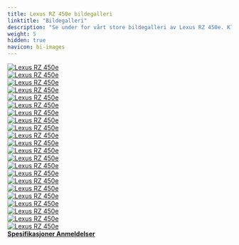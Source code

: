 ```yaml
---
title: Lexus RZ 450e bildegalleri
linktitle: "Bildegalleri"
description: "Se under for vårt store bildegalleri av Lexus RZ 450e. Klikk på bildene for høyoppløselige versjoner."
weight: 5
hidden: true
navicon: bi-images
---
```

<!-- markdownlint-disable MD033 -->
<div class="row" id ="my-gallery">
	<div class="pswp-grid-item col-6 col-md-4">
		<a href="https://media.evkx.net/multimedia/models/lexus/rz/rz_450e/charging_1.jpg"
data-pswp-src="https://media.evkx.net/multimedia/models/lexus/rz/rz_450e/charging_1.jpg"
data-pswp-width="3000"
data-pswp-height="1999" 
target="_blank">
			<img src="https://media.evkx.net/multimedia/models/lexus/rz/rz_450e/charging_1_xst.jpg" alt="Lexus RZ 450e" class="img-fluid " />
		</a>
	</div>
	<div class="pswp-grid-item col-6 col-md-4">
		<a href="https://media.evkx.net/multimedia/models/lexus/rz/rz_450e/exterior_1.jpg"
data-pswp-src="https://media.evkx.net/multimedia/models/lexus/rz/rz_450e/exterior_1.jpg"
data-pswp-width="3000"
data-pswp-height="1999" 
target="_blank">
			<img src="https://media.evkx.net/multimedia/models/lexus/rz/rz_450e/exterior_1_xst.jpg" alt="Lexus RZ 450e" class="img-fluid " />
		</a>
	</div>
	<div class="pswp-grid-item col-6 col-md-4">
		<a href="https://media.evkx.net/multimedia/models/lexus/rz/rz_450e/exterior_2.jpg"
data-pswp-src="https://media.evkx.net/multimedia/models/lexus/rz/rz_450e/exterior_2.jpg"
data-pswp-width="3000"
data-pswp-height="1999" 
target="_blank">
			<img src="https://media.evkx.net/multimedia/models/lexus/rz/rz_450e/exterior_2_xst.jpg" alt="Lexus RZ 450e" class="img-fluid " />
		</a>
	</div>
	<div class="pswp-grid-item col-6 col-md-4">
		<a href="https://media.evkx.net/multimedia/models/lexus/rz/rz_450e/exterior_3.jpg"
data-pswp-src="https://media.evkx.net/multimedia/models/lexus/rz/rz_450e/exterior_3.jpg"
data-pswp-width="3000"
data-pswp-height="1999" 
target="_blank">
			<img src="https://media.evkx.net/multimedia/models/lexus/rz/rz_450e/exterior_3_xst.jpg" alt="Lexus RZ 450e" class="img-fluid " />
		</a>
	</div>
	<div class="pswp-grid-item col-6 col-md-4">
		<a href="https://media.evkx.net/multimedia/models/lexus/rz/rz_450e/frontseats_1.jpg"
data-pswp-src="https://media.evkx.net/multimedia/models/lexus/rz/rz_450e/frontseats_1.jpg"
data-pswp-width="3000"
data-pswp-height="1999" 
target="_blank">
			<img src="https://media.evkx.net/multimedia/models/lexus/rz/rz_450e/frontseats_1_xst.jpg" alt="Lexus RZ 450e" class="img-fluid " />
		</a>
	</div>
	<div class="pswp-grid-item col-6 col-md-4">
		<a href="https://media.evkx.net/multimedia/models/lexus/rz/rz_450e/frontseats_2.jpg"
data-pswp-src="https://media.evkx.net/multimedia/models/lexus/rz/rz_450e/frontseats_2.jpg"
data-pswp-width="3000"
data-pswp-height="1999" 
target="_blank">
			<img src="https://media.evkx.net/multimedia/models/lexus/rz/rz_450e/frontseats_2_xst.jpg" alt="Lexus RZ 450e" class="img-fluid " />
		</a>
	</div>
	<div class="pswp-grid-item col-6 col-md-4">
		<a href="https://media.evkx.net/multimedia/models/lexus/rz/rz_450e/frontseats_3.jpg"
data-pswp-src="https://media.evkx.net/multimedia/models/lexus/rz/rz_450e/frontseats_3.jpg"
data-pswp-width="3000"
data-pswp-height="1999" 
target="_blank">
			<img src="https://media.evkx.net/multimedia/models/lexus/rz/rz_450e/frontseats_3_xst.jpg" alt="Lexus RZ 450e" class="img-fluid " />
		</a>
	</div>
	<div class="pswp-grid-item col-6 col-md-4">
		<a href="https://media.evkx.net/multimedia/models/lexus/rz/rz_450e/headlights_1.jpg"
data-pswp-src="https://media.evkx.net/multimedia/models/lexus/rz/rz_450e/headlights_1.jpg"
data-pswp-width="3000"
data-pswp-height="1999" 
target="_blank">
			<img src="https://media.evkx.net/multimedia/models/lexus/rz/rz_450e/headlights_1_xst.jpg" alt="Lexus RZ 450e" class="img-fluid " />
		</a>
	</div>
	<div class="pswp-grid-item col-6 col-md-4">
		<a href="https://media.evkx.net/multimedia/models/lexus/rz/rz_450e/hood_1.jpg"
data-pswp-src="https://media.evkx.net/multimedia/models/lexus/rz/rz_450e/hood_1.jpg"
data-pswp-width="3000"
data-pswp-height="1999" 
target="_blank">
			<img src="https://media.evkx.net/multimedia/models/lexus/rz/rz_450e/hood_1_xst.jpg" alt="Lexus RZ 450e" class="img-fluid " />
		</a>
	</div>
	<div class="pswp-grid-item col-6 col-md-4">
		<a href="https://media.evkx.net/multimedia/models/lexus/rz/rz_450e/interior_1.jpg"
data-pswp-src="https://media.evkx.net/multimedia/models/lexus/rz/rz_450e/interior_1.jpg"
data-pswp-width="3000"
data-pswp-height="1999" 
target="_blank">
			<img src="https://media.evkx.net/multimedia/models/lexus/rz/rz_450e/interior_1_xst.jpg" alt="Lexus RZ 450e" class="img-fluid " />
		</a>
	</div>
	<div class="pswp-grid-item col-6 col-md-4">
		<a href="https://media.evkx.net/multimedia/models/lexus/rz/rz_450e/interior_2.jpg"
data-pswp-src="https://media.evkx.net/multimedia/models/lexus/rz/rz_450e/interior_2.jpg"
data-pswp-width="3000"
data-pswp-height="1999" 
target="_blank">
			<img src="https://media.evkx.net/multimedia/models/lexus/rz/rz_450e/interior_2_xst.jpg" alt="Lexus RZ 450e" class="img-fluid " />
		</a>
	</div>
	<div class="pswp-grid-item col-6 col-md-4">
		<a href="https://media.evkx.net/multimedia/models/lexus/rz/rz_450e/interior_3.jpg"
data-pswp-src="https://media.evkx.net/multimedia/models/lexus/rz/rz_450e/interior_3.jpg"
data-pswp-width="3000"
data-pswp-height="1999" 
target="_blank">
			<img src="https://media.evkx.net/multimedia/models/lexus/rz/rz_450e/interior_3_xst.jpg" alt="Lexus RZ 450e" class="img-fluid " />
		</a>
	</div>
	<div class="pswp-grid-item col-6 col-md-4">
		<a href="https://media.evkx.net/multimedia/models/lexus/rz/rz_450e/interior_4.jpg"
data-pswp-src="https://media.evkx.net/multimedia/models/lexus/rz/rz_450e/interior_4.jpg"
data-pswp-width="3000"
data-pswp-height="1999" 
target="_blank">
			<img src="https://media.evkx.net/multimedia/models/lexus/rz/rz_450e/interior_4_xst.jpg" alt="Lexus RZ 450e" class="img-fluid " />
		</a>
	</div>
	<div class="pswp-grid-item col-6 col-md-4">
		<a href="https://media.evkx.net/multimedia/models/lexus/rz/rz_450e/main_1.jpg"
data-pswp-src="https://media.evkx.net/multimedia/models/lexus/rz/rz_450e/main_1.jpg"
data-pswp-width="3000"
data-pswp-height="1999" 
target="_blank">
			<img src="https://media.evkx.net/multimedia/models/lexus/rz/rz_450e/main_1_xst.jpg" alt="Lexus RZ 450e" class="img-fluid " />
		</a>
	</div>
	<div class="pswp-grid-item col-6 col-md-4">
		<a href="https://media.evkx.net/multimedia/models/lexus/rz/rz_450e/roof_1.jpg"
data-pswp-src="https://media.evkx.net/multimedia/models/lexus/rz/rz_450e/roof_1.jpg"
data-pswp-width="3000"
data-pswp-height="1999" 
target="_blank">
			<img src="https://media.evkx.net/multimedia/models/lexus/rz/rz_450e/roof_1_xst.jpg" alt="Lexus RZ 450e" class="img-fluid " />
		</a>
	</div>
	<div class="pswp-grid-item col-6 col-md-4">
		<a href="https://media.evkx.net/multimedia/models/lexus/rz/rz_450e/screens_1.jpg"
data-pswp-src="https://media.evkx.net/multimedia/models/lexus/rz/rz_450e/screens_1.jpg"
data-pswp-width="3000"
data-pswp-height="1999" 
target="_blank">
			<img src="https://media.evkx.net/multimedia/models/lexus/rz/rz_450e/screens_1_xst.jpg" alt="Lexus RZ 450e" class="img-fluid " />
		</a>
	</div>
	<div class="pswp-grid-item col-6 col-md-4">
		<a href="https://media.evkx.net/multimedia/models/lexus/rz/rz_450e/secondrowseats_1.jpg"
data-pswp-src="https://media.evkx.net/multimedia/models/lexus/rz/rz_450e/secondrowseats_1.jpg"
data-pswp-width="3000"
data-pswp-height="1999" 
target="_blank">
			<img src="https://media.evkx.net/multimedia/models/lexus/rz/rz_450e/secondrowseats_1_xst.jpg" alt="Lexus RZ 450e" class="img-fluid " />
		</a>
	</div>
	<div class="pswp-grid-item col-6 col-md-4">
		<a href="https://media.evkx.net/multimedia/models/lexus/rz/rz_450e/taillights_1.jpg"
data-pswp-src="https://media.evkx.net/multimedia/models/lexus/rz/rz_450e/taillights_1.jpg"
data-pswp-width="3000"
data-pswp-height="1999" 
target="_blank">
			<img src="https://media.evkx.net/multimedia/models/lexus/rz/rz_450e/taillights_1_xst.jpg" alt="Lexus RZ 450e" class="img-fluid " />
		</a>
	</div>
	<div class="pswp-grid-item col-6 col-md-4">
		<a href="https://media.evkx.net/multimedia/models/lexus/rz/rz_450e/trunk_1.jpg"
data-pswp-src="https://media.evkx.net/multimedia/models/lexus/rz/rz_450e/trunk_1.jpg"
data-pswp-width="3000"
data-pswp-height="1999" 
target="_blank">
			<img src="https://media.evkx.net/multimedia/models/lexus/rz/rz_450e/trunk_1_xst.jpg" alt="Lexus RZ 450e" class="img-fluid " />
		</a>
	</div>
	<div class="pswp-grid-item col-6 col-md-4">
		<a href="https://media.evkx.net/multimedia/models/lexus/rz/rz_450e/trunk_2.jpg"
data-pswp-src="https://media.evkx.net/multimedia/models/lexus/rz/rz_450e/trunk_2.jpg"
data-pswp-width="3000"
data-pswp-height="1999" 
target="_blank">
			<img src="https://media.evkx.net/multimedia/models/lexus/rz/rz_450e/trunk_2_xst.jpg" alt="Lexus RZ 450e" class="img-fluid " />
		</a>
	</div>
	<div class="pswp-grid-item col-6 col-md-4">
		<a href="https://media.evkx.net/multimedia/models/lexus/rz/rz_450e/trunk_3.jpg"
data-pswp-src="https://media.evkx.net/multimedia/models/lexus/rz/rz_450e/trunk_3.jpg"
data-pswp-width="3000"
data-pswp-height="1999" 
target="_blank">
			<img src="https://media.evkx.net/multimedia/models/lexus/rz/rz_450e/trunk_3_xst.jpg" alt="Lexus RZ 450e" class="img-fluid " />
		</a>
	</div>
	<div class="pswp-grid-item col-6 col-md-4">
		<a href="https://media.evkx.net/multimedia/models/lexus/rz/rz_450e/wheels_1.jpg"
data-pswp-src="https://media.evkx.net/multimedia/models/lexus/rz/rz_450e/wheels_1.jpg"
data-pswp-width="3000"
data-pswp-height="1999" 
target="_blank">
			<img src="https://media.evkx.net/multimedia/models/lexus/rz/rz_450e/wheels_1_xst.jpg" alt="Lexus RZ 450e" class="img-fluid " />
		</a>
	</div>
</div>
<script type="module">
  import PhotoSwipeLightbox from '/js/photoswipe-lightbox.esm.js';
    const lightbox = new PhotoSwipeLightbox({
       gallery: '#my-gallery',
        children: 'a',
        pswpModule: () => import('/js/photoswipe.esm.js')
    });
lightbox.init();
</script>
<div class="mt-3 mb-3">
<a href="../specifications/" class="text-decoration-none text-black">
<strong><i class="bi-arrow-left"></i> Spesifikasjoner </strong>
</a>
<a href="../reviews/" class="text-decoration-none text-black float-end">
<strong>Anmeldelser <i class="bi-arrow-right"></i></strong>
</a>
</div>

